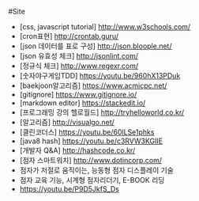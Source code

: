 #Site

- [css, javascript tutorial] http://www.w3schools.com/
- [cron표현] http://crontab.guru/
- [json 데이터를 표로 구성] http://json.bloople.net/
- [json 유효성 체크] http://jsonlint.com/
- [정규식 체크] http://www.regexr.com/
- [숫자야구게임TDD] https://youtu.be/960hX13PDuk
- [baekjoon알고리즘] https://www.acmicpc.net/
- [gitignore] https://www.gitignore.io/
- [markdown editor] https://stackedit.io/
- [프로그래밍 강의 헬로월드] http://tryhelloworld.co.kr/
- [알고리즘] http://visualgo.net/
- [클린코더스] https://youtu.be/60lLSe1phks
- [java8 hash] https://youtu.be/c3RVW3KGIIE
- [개발자 Q&A] http://hashcode.co.kr/
- [점자 스마트워치] http://www.dotincorp.com/
 - 점자가 저절로 움직이는, 능동형 점자 디스플레이 기술
 - 점자 교육 기능, 시계형 점자리더기, E-BOOK 리딩
 - https://youtu.be/P9D5JkfS_Ds
